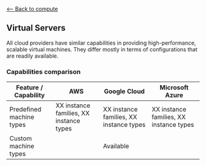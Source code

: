 [<-- Back to compute](../README.md)

## Virtual Servers ##

All cloud providers have similar capabilities in providing high-performance, scalable virtual machines. They differ mostly in terms of configurations that are readily available.

### Capabilities comparison ###

| Feature / Capability | AWS | Google Cloud | Microsoft Azure | 
| -------------------- | --- | ------------ | --------------- |
| Predefined machine types | XX instance families, XX instance types | XX instance families, XX instance types | XX instance families, XX instance types |
| Custom machine types |  | Available | |
